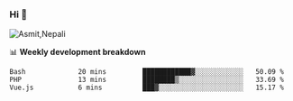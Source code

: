### Hi 👋

![Asmit,Nepali](https://media.giphy.com/media/L8K62iTDkzGX6/giphy.gif)
<!--
**asmit99nepali/asmit99nepali** is a ✨ _special_ ✨ repository because its `README.md` (this file) appears on your GitHub profile.

Here are some ideas to get you started:

- 🔭 I’m currently working on ...
- 🌱 I’m currently learning ...
- 👯 I’m looking to collaborate on ...
- 🤔 I’m looking for help with ...
- 💬 Ask me about ...
- 📫 How to reach me: ...
- 😄 Pronouns: ...
- ⚡ Fun fact: ...
-->


📊 **Weekly development breakdown**
<!--START_SECTION:waka-->
```text
Bash             20 mins         ████████████▓░░░░░░░░░░░░   50.09 % 
PHP              13 mins         ████████▒░░░░░░░░░░░░░░░░   33.69 % 
Vue.js           6 mins          ███▓░░░░░░░░░░░░░░░░░░░░░   15.17 % 
```
<!--END_SECTION:waka-->


